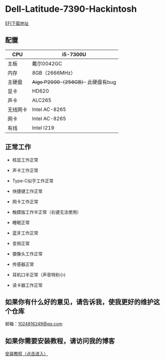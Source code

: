 # Dell-Latitude-7390-Hackintosh

<a href="https://github.com/qiqco/Dell-Latitude-7390-Hackintosh/releases">EFI下载地址<a/>
## 配置
CPU | i5-7300U
------------ | -------------
主板 | 戴尔0042GC
内存 | 8GB（2666MHz）
主硬盘 | ~~Aigo P2000（256GB）~~ 此硬盘有bug
显卡 | HD620
声卡 | ALC265
无线网卡 | Intel AC-8265
网卡 | Intel AC-8265
有线 | Intel I219
 ## 正常工作
* 核显工作正常

* 声卡工作正常

* Type-C似乎工作正常

* 快捷键工作正常

* 网卡工作正常

* 触摸版工作半正常（右键无法使用）

* 睡眠正常

* 蓝牙工作正常

* 变频正常

* 摄像头工作正常

* 传感器正常

* 耳机口半正常（声音特别小)

* 读卡器工作正常

## 如果你有什么好的意见，请告诉我，使我更好的维护这个仓库
邮箱：1024816249@qq.com

## 如果你需要安装教程，请访问我的博客

<a href="https://www.asly.top/"> 安装教程（点击进入） <a/>

